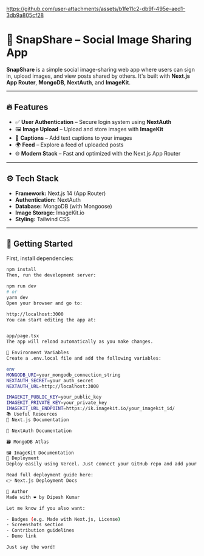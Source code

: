 




https://github.com/user-attachments/assets/b1fe11c2-db9f-495e-aed1-3db9a805cf28







# 📸 SnapShare – Social Image Sharing App

**SnapShare** is a simple social image-sharing web app where users can sign in, upload images, and view posts shared by others. It's built with **Next.js App Router**, **MongoDB**, **NextAuth**, and **ImageKit**.

---

## 🔥 Features

- ✅ **User Authentication** – Secure login system using **NextAuth**
- 🖼️ **Image Upload** – Upload and store images with **ImageKit**
- 🧾 **Captions** – Add text captions to your images
- 🌍 **Feed** – Explore a feed of uploaded posts
- 🌐 **Modern Stack** – Fast and optimized with the Next.js App Router

---

## ⚙️ Tech Stack

- **Framework:** Next.js 14 (App Router)
- **Authentication:** NextAuth
- **Database:** MongoDB (with Mongoose)
- **Image Storage:** ImageKit.io
- **Styling:** Tailwind CSS

---

## 🚀 Getting Started

First, install dependencies:

```bash
npm install
Then, run the development server:

npm run dev
# or
yarn dev
Open your browser and go to:

http://localhost:3000
You can start editing the app at:


app/page.tsx
The app will reload automatically as you make changes.

🔐 Environment Variables
Create a .env.local file and add the following variables:

env
MONGODB_URI=your_mongodb_connection_string
NEXTAUTH_SECRET=your_auth_secret
NEXTAUTH_URL=http://localhost:3000

IMAGEKIT_PUBLIC_KEY=your_public_key
IMAGEKIT_PRIVATE_KEY=your_private_key
IMAGEKIT_URL_ENDPOINT=https://ik.imagekit.io/your_imagekit_id/
📚 Useful Resources
📘 Next.js Documentation

🔐 NextAuth Documentation

🗃️ MongoDB Atlas

🖼️ ImageKit Documentation
🚀 Deployment
Deploy easily using Vercel. Just connect your GitHub repo and add your .env variables in the Vercel dashboard.

Read full deployment guide here:
👉 Next.js Deployment Docs

🙌 Author
Made with ❤️ by Dipesh Kumar

Let me know if you also want:

- Badges (e.g. Made with Next.js, License)
- Screenshots section
- Contribution guidelines
- Demo link

Just say the word!
